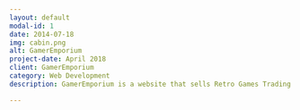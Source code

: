 ```yaml
---
layout: default
modal-id: 1
date: 2014-07-18
img: cabin.png
alt: GamerEmporium
project-date: April 2018
client: GamerEmporium
category: Web Development
description: GamerEmporium is a website that sells Retro Games Trading Cards and more. 

---
```

